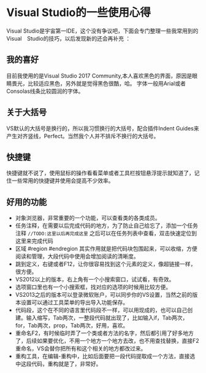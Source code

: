 # Visual Studio的一些使用心得
Visual Studio是宇宙第一IDE，这个没有争议吧，下面会专门整理一些我常用到的Visual　Studio的技巧，以后发现新的还会再补充
：
## 我的喜好
目前我使用的是Visual Studio 2017 Community,本人喜欢黑色的界面，原因是眼睛畏光，比较适应黑色，另外就是觉得黑色很酷，哈。
字体一般用Arial或者Consolas线条比较圆润的字体。

## 关于大括号
VS默认的大括号是换行的，所以我习惯换行的大括号，配合插件Indent Guides来产生对齐竖线，Perfect。当然我个人并不排斥不换行的大括号。

## 快捷键
快捷键就不说了，使用鼠标的操作看看菜单或者工具栏按钮悬浮提示就知道了，记住一些常用的快捷键并使用会提高不少效率。

## 好用的功能
* 对象浏览器，非常重要的一个功能，可以查看类的各类成员。
* 任务注释，在需要以后完成代码的地方，为了防止自己给忘了，添加一个任务注释 ```//TODO:这里以后再完成这里``` 之后可以在任务列表中查看，双击快速定位到这里来完成代码
* 区域 #region #endregion 其实作用就是把代码块包围起来，可以收缩，方便阅读和管理，大段代码中使用会增加阅读的清晰度。
* 跳到定义，右键或者F12，让你很容易找到这个元素的定义，像超链接一样，很方便。
* VS2012以上的版本，右上角有一个小搜索窗口，试试看，有奇效。
* 选项窗口里也有一个小搜索框，找对应的选项的时候用比较方便。
* VS2013之后的版本可以登录微软账户，可以同步你的VS设置，当然之前的版本设置可以通过工具菜单的导出导入功能保存。
* 代码段，这个在不同的语言里代码段不一样，可以用现成的，也可以自己创建。输入缩写，Tab两次，一整段代码就出现了，比如输入if，Tab两次，for，Tab两次，prop，Tab两次，好用，喜欢。
* 重命名F2，有时候临时弄了一个类或者方法的名字，然后都引用了好多地方了，后续如果要优化，不用一个地方一个地方去改，也不用查找替换，直接F2重命名，VS会替你把所有和这个相关的地方都改过来。
* 重构工具，在编辑-重构中，比如后面要把一段代码提取成一个方法，直接选中这段代码，重构就是了，非常好。

